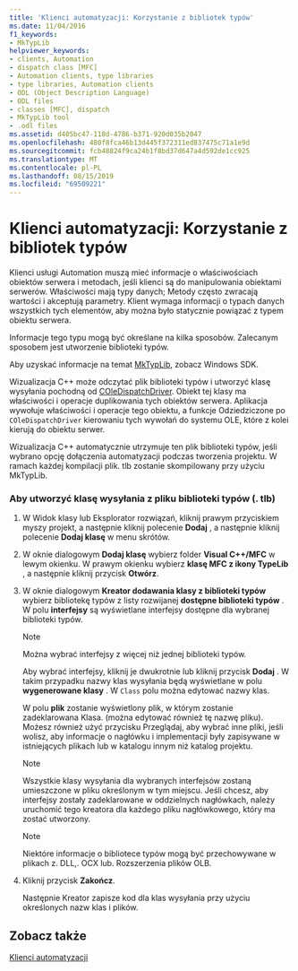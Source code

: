 ```yaml
---
title: 'Klienci automatyzacji: Korzystanie z bibliotek typów'
ms.date: 11/04/2016
f1_keywords:
- MkTypLib
helpviewer_keywords:
- clients, Automation
- dispatch class [MFC]
- Automation clients, type libraries
- type libraries, Automation clients
- ODL (Object Description Language)
- ODL files
- classes [MFC], dispatch
- MkTypLib tool
- .odl files
ms.assetid: d405bc47-118d-4786-b371-920d035b2047
ms.openlocfilehash: 480f8fca46b13d445f372311ed837475c71a1e9d
ms.sourcegitcommit: fcb48824f9ca24b1f8bd37d647a4d592de1cc925
ms.translationtype: MT
ms.contentlocale: pl-PL
ms.lasthandoff: 08/15/2019
ms.locfileid: "69509221"
---
```

# <a name="automation-clients-using-type-libraries"></a>Klienci automatyzacji: Korzystanie z bibliotek typów

Klienci usługi Automation muszą mieć informacje o właściwościach obiektów serwera i metodach, jeśli klienci są do manipulowania obiektami serwerów. Właściwości mają typy danych; Metody często zwracają wartości i akceptują parametry. Klient wymaga informacji o typach danych wszystkich tych elementów, aby można było statycznie powiązać z typem obiektu serwera.

Informacje tego typu mogą być określane na kilka sposobów. Zalecanym sposobem jest utworzenie biblioteki typów.

Aby uzyskać informacje na temat [MkTypLib](/windows/win32/Midl/differences-between-midl-and-mktyplib), zobacz Windows SDK.

Wizualizacja C++ może odczytać plik biblioteki typów i utworzyć klasę wysyłania pochodną od [COleDispatchDriver](../mfc/reference/coledispatchdriver-class.md). Obiekt tej klasy ma właściwości i operacje duplikowania tych obiektów serwera. Aplikacja wywołuje właściwości i operacje tego obiektu, a funkcje Odziedziczone po `COleDispatchDriver` kierowaniu tych wywołań do systemu OLE, które z kolei kierują do obiektu serwer.

Wizualizacja C++ automatycznie utrzymuje ten plik biblioteki typów, jeśli wybrano opcję dołączenia automatyzacji podczas tworzenia projektu. W ramach każdej kompilacji plik. tlb zostanie skompilowany przy użyciu MkTypLib.

### <a name="to-create-a-dispatch-class-from-a-type-library-tlb-file"></a>Aby utworzyć klasę wysyłania z pliku biblioteki typów (. tlb)

1. W Widok klasy lub Eksplorator rozwiązań, kliknij prawym przyciskiem myszy projekt, a następnie kliknij polecenie **Dodaj** , a następnie kliknij polecenie **Dodaj klasę** w menu skrótów.

1. W oknie dialogowym **Dodaj klasę** wybierz folder **Visual C++/MFC** w lewym okienku. W prawym okienku wybierz **klasę MFC z ikony TypeLib** , a następnie kliknij przycisk **Otwórz**.

1. W oknie dialogowym **Kreator dodawania klasy z biblioteki typów** wybierz bibliotekę typów z listy rozwijanej **dostępne biblioteki typów** . W polu **interfejsy** są wyświetlane interfejsy dostępne dla wybranej biblioteki typów.

    > [!NOTE]
    >  Można wybrać interfejsy z więcej niż jednej biblioteki typów.

   Aby wybrać interfejsy, kliknij je dwukrotnie lub kliknij przycisk **Dodaj** . W takim przypadku nazwy klas wysyłania będą wyświetlane w polu **wygenerowane klasy** . W `Class` polu można edytować nazwy klas.

   W polu **plik** zostanie wyświetlony plik, w którym zostanie zadeklarowana Klasa. (można edytować również tę nazwę pliku). Możesz również użyć przycisku Przeglądaj, aby wybrać inne pliki, jeśli wolisz, aby informacje o nagłówku i implementacji były zapisywane w istniejących plikach lub w katalogu innym niż katalog projektu.

    > [!NOTE]
    >  Wszystkie klasy wysyłania dla wybranych interfejsów zostaną umieszczone w pliku określonym w tym miejscu. Jeśli chcesz, aby interfejsy zostały zadeklarowane w oddzielnych nagłówkach, należy uruchomić tego kreatora dla każdego pliku nagłówkowego, który ma zostać utworzony.

    > [!NOTE]
    >  Niektóre informacje o bibliotece typów mogą być przechowywane w plikach z. DLL,. OCX lub. Rozszerzenia plików OLB.

1. Kliknij przycisk **Zakończ**.

   Następnie Kreator zapisze kod dla klas wysyłania przy użyciu określonych nazw klas i plików.

## <a name="see-also"></a>Zobacz także

[Klienci automatyzacji](../mfc/automation-clients.md)

